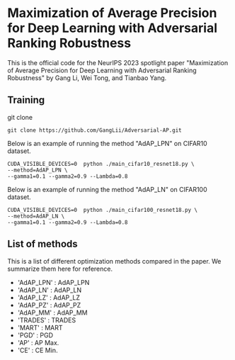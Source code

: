 # Maximization of Average Precision for Deep Learning with Adversarial Ranking Robustness
This is the official code for the NeurIPS 2023 spotlight paper "Maximization of Average Precision for Deep Learning with Adversarial Ranking Robustness" by Gang Li, Wei Tong, and Tianbao Yang.

## Training
git clone
```
git clone https://github.com/GangLii/Adversarial-AP.git
```
Below is an example of running the method "AdAP_LPN" on CIFAR10 dataset.
```
CUDA_VISIBLE_DEVICES=0  python ./main_cifar10_resnet18.py \
--method=AdAP_LPN \
--gamma1=0.1 --gamma2=0.9 --Lambda=0.8
```
Below is an example of running the method "AdAP_LN" on CIFAR100 dataset.
```
CUDA_VISIBLE_DEVICES=0  python ./main_cifar100_resnet18.py \
--method=AdAP_LN \
--gamma1=0.1 --gamma2=0.9 --Lambda=0.8
```

## List of methods
This is a list of different optimization methods compared in the paper. We summarize them here for reference.
- 'AdAP_LPN' : AdAP_LPN
- 'AdAP_LN' : AdAP_LN
- 'AdAP_LZ' : AdAP_LZ
- 'AdAP_PZ' : AdAP_PZ
- 'AdAP_MM' : AdAP_MM
- 'TRADES' : TRADES
- 'MART' : MART
- 'PGD' : PGD
- 'AP' : AP Max.
- 'CE' : CE Min.
